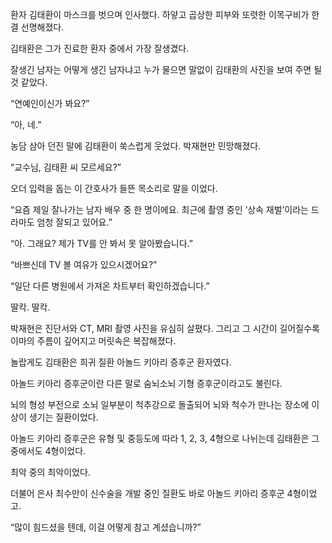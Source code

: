 환자 김태환이 마스크를 벗으며 인사했다. 하얗고 곱상한 피부와 또렷한 이목구비가 한결 선명해졌다.

김태환은 그가 진료한 환자 중에서 가장 잘생겼다.

잘생긴 남자는 어떻게 생긴 남자냐고 누가 물으면 말없이 김태환의 사진을 보여 주면 될 것 같았다.

“연예인이신가 봐요?”

“아, 네.”

농담 삼아 던진 말에 김태환이 쑥스럽게 웃었다. 박재현만 민망해졌다.

“교수님, 김태환 씨 모르세요?”

오더 입력을 돕는 이 간호사가 들뜬 목소리로 말을 이었다.

“요즘 제일 잘나가는 남자 배우 중 한 명이에요. 최근에 촬영 중인 ‘상속 재벌’이라는 드라마도 엄청 잘되고 있어요.”

“아. 그래요? 제가 TV를 안 봐서 못 알아봤습니다.”

“바쁘신데 TV 볼 여유가 있으시겠어요?”

“일단 다른 병원에서 가져온 차트부터 확인하겠습니다.”

딸칵. 딸칵.

박재현은 진단서와 CT, MRI 촬영 사진을 유심히 살폈다. 그리고 그 시간이 길어질수록 이마의 주름이 깊어지고 머릿속은 복잡해졌다.

놀랍게도 김태환은 희귀 질환 아놀드 키아리 증후군 환자였다.

아놀드 키아리 증후군이란 다른 말로 숨뇌소뇌 기형 증후군이라고도 불린다.

뇌의 형성 부전으로 소뇌 일부분이 척추강으로 돌출되어 뇌와 척수가 만나는 장소에 이상이 생기는 질환이었다.

아놀드 키아리 증후군은 유형 및 중등도에 따라 1, 2, 3, 4형으로 나뉘는데 김태환은 그중에서도 4형이었다.

최악 중의 최악이었다.

더불어 은사 최수만이 신수술을 개발 중인 질환도 바로 아놀드 키아리 증후군 4형이었고.

“많이 힘드셨을 텐데, 이걸 어떻게 참고 계셨습니까?”